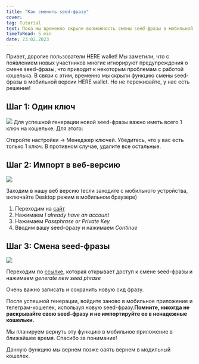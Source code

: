 ```yaml
---
title: "Как сменить seed-фразу"
cover: 
tag: Tutorial
text: Пока мы временно скрыли возможность смены seed-фразы в мобильной версии HERE wallet, мы расскажем про способ сменить seed-фразу через нашу веб версию кошелька.
timeToRead: 5 min
date: 23.02.2023
---
```


Привет, дорогие пользователи HERE wallet! Мы заметили, что с появлением новых участников многие игнорируют предупреждения о смене seed-фразы, что приводит к некоторым проблемам с работой кошелька. В связи с этим, временно мы скрыли функцию смены seed-фразы в мобильной версии HERE wallet. Но не переживайте, у нас есть решение!

## Шаг 1: Один ключ

![](https://storage.herewallet.app/upload/7d7e9a5b-5ba7-4ed8-9927-451d6f739b29.png)
Для успешной генерации новой seed-фразы важно иметь всего 1 ключ на кошельке. Для этого:

Откройте настройки -> Менеджер ключей.
Убедитесь, что у вас есть только 1 ключ. В противном случае, удалите все остальные. 

## Шаг 2: Импорт в веб-версию

![](https://storage.herewallet.app/upload/11de3e77-a07c-4037-8aba-ebf790dfe8f4.PNG)

Заходим в нашу веб версию (если заходите с мобильного устройства, включайте Desktop режим в мобильном браузере)
1) Переходим на [сайт](https://my.herewallet.app/)
2) Нажимаем *I already have an account*
3) Нажимаем *Passphrase or Private Key*
4) Вводим вашу seed-фразу и нажимаем *Continue*

## Шаг 3: Смена seed-фразы

![](https://storage.herewallet.app/upload/cc3d61dd-a432-429a-80e7-73aea1790141.PNG)

Переходим по [ссылке](https://my.herewallet.app/settings/passphrase?change-seed), которая открывает доступ к смене seed-фразы и 
нажимаем *generate new seed phrase*

Очень важно записать и сохранить новую сид фразу.

После успешной генерации, войдите заново в мобильное приложение и телеграм-кошелек, используя новую seed-фразу.**Помните, никогда не раскрывайте свою seed-фразу и не импортируйте ее в ненадежные кошельки.**

Мы планируем вернуть эту функцию в мобильное приложение в ближайшее время. Спасибо за понимание!

Данную функцию мы вернем позже оаять вернем в модильный кошелек.
